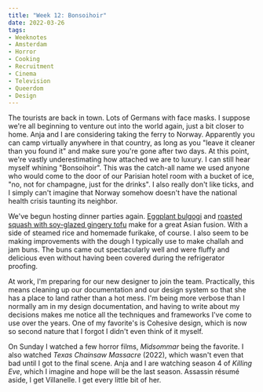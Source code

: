 ```yaml
---
title: "Week 12: Bonsoihoir"
date: 2022-03-26
tags:
- Weeknotes
- Amsterdam
- Horror
- Cooking
- Recruitment
- Cinema
- Television
- Queerdom
- Design
---
```

The tourists are back in town. Lots of Germans with face masks. I suppose we're all beginning to venture out into the world again, just a bit closer to home. Anja and I are considering taking the ferry to Norway. Apparently you can camp virtually anywhere in that country, as long as you "leave it cleaner than you found it" and make sure you're gone after two days. At this point, we're vastly underestimating how attached we are to luxury. I can still hear myself whining "Bonsoihoir". This was the catch-all name we used anyone who would come to the door of our Parisian hotel room with a bucket of ice, "no, not for champagne, just for the drinks". I also really don't like ticks, and I simply can't imagine that Norway somehow doesn't have the national health crisis taunting its neighbor.

We've begun hosting dinner parties again. [Eggplant bulgogi](https://cooking.nytimes.com/recipes/1022421-bulgogi-eggplant) and [roasted squash with soy-glazed gingery tofu](https://smittenkitchen.com/2020/01/roasted-squash-and-tofu-with-ginger/) make for a great Asian fusion. With a side of steamed rice and homemade furikake, of course. I also seem to be making improvements with the dough I typically use to make challah and jam buns. The buns came out spectacularly well and were fluffy and delicious even without having been covered during the refrigerator proofing.

At work, I'm preparing for our new designer to join the team. Practically, this means cleaning up our documentation and our design system so that she has a place to land rather than a hot mess. I'm being more verbose than I normally am in my design documentation, and having to write about my decisions makes me notice all the techniques and frameworks I've come to use over the years. One of my favorite's is Cohesive design, which is now so second nature that I forgot I didn't even think of it myself.

On Sunday I watched a few horror films, _Midsommar_ being the favorite. I also watched _Texas Chainsaw Massacre_ (2022), which wasn't even that bad until I got to the final scene. Anja and I are watching season 4 of _Killing Eve_, which I imagine and hope will be the last season. Assassin résumé aside, I get Villanelle. I get every little bit of her.